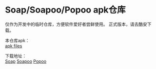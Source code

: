 # Soap/Soapoo/Popoo apk仓库

仅作为开发中的临时仓库，方便软件爱好者尝鲜使用。
正式版本，请去酷安下载。

本仓库apk：  
[apk files](https://github.com/laozhao1005/zhaoapps/tree/master/apps)

下载地址：  
[Soap](https://www.coolapk.com/apk/com.zhao.launcherlite)
[Soapoo](https://www.coolapk.com/apk/com.zhao.soapoo)
[Popoo](https://www.coolapk.com/apk/com.zhao.popoo)
